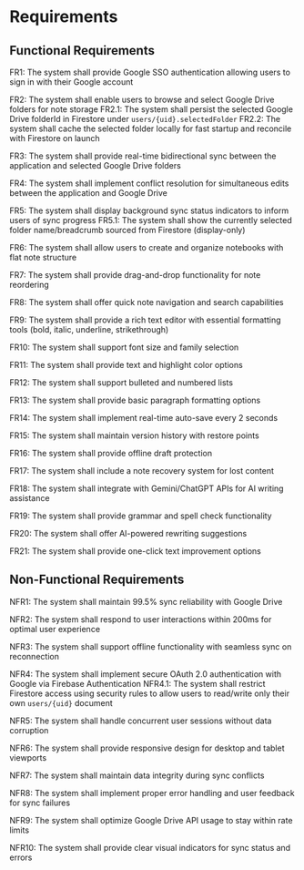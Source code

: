 # Requirements

## Functional Requirements

FR1: The system shall provide Google SSO authentication allowing users to sign in with their Google account

FR2: The system shall enable users to browse and select Google Drive folders for note storage
FR2.1: The system shall persist the selected Google Drive folderId in Firestore under `users/{uid}.selectedFolder`
FR2.2: The system shall cache the selected folder locally for fast startup and reconcile with Firestore on launch

FR3: The system shall provide real-time bidirectional sync between the application and selected Google Drive folders

FR4: The system shall implement conflict resolution for simultaneous edits between the application and Google Drive

FR5: The system shall display background sync status indicators to inform users of sync progress
FR5.1: The system shall show the currently selected folder name/breadcrumb sourced from Firestore (display-only)

FR6: The system shall allow users to create and organize notebooks with flat note structure

FR7: The system shall provide drag-and-drop functionality for note reordering

FR8: The system shall offer quick note navigation and search capabilities

FR9: The system shall provide a rich text editor with essential formatting tools (bold, italic, underline, strikethrough)

FR10: The system shall support font size and family selection

FR11: The system shall provide text and highlight color options

FR12: The system shall support bulleted and numbered lists

FR13: The system shall provide basic paragraph formatting options

FR14: The system shall implement real-time auto-save every 2 seconds

FR15: The system shall maintain version history with restore points

FR16: The system shall provide offline draft protection

FR17: The system shall include a note recovery system for lost content

FR18: The system shall integrate with Gemini/ChatGPT APIs for AI writing assistance

FR19: The system shall provide grammar and spell check functionality

FR20: The system shall offer AI-powered rewriting suggestions

FR21: The system shall provide one-click text improvement options


## Non-Functional Requirements

NFR1: The system shall maintain 99.5% sync reliability with Google Drive

NFR2: The system shall respond to user interactions within 200ms for optimal user experience

NFR3: The system shall support offline functionality with seamless sync on reconnection

NFR4: The system shall implement secure OAuth 2.0 authentication with Google via Firebase Authentication
NFR4.1: The system shall restrict Firestore access using security rules to allow users to read/write only their own `users/{uid}` document

NFR5: The system shall handle concurrent user sessions without data corruption

NFR6: The system shall provide responsive design for desktop and tablet viewports

NFR7: The system shall maintain data integrity during sync conflicts

NFR8: The system shall implement proper error handling and user feedback for sync failures

NFR9: The system shall optimize Google Drive API usage to stay within rate limits

NFR10: The system shall provide clear visual indicators for sync status and errors
